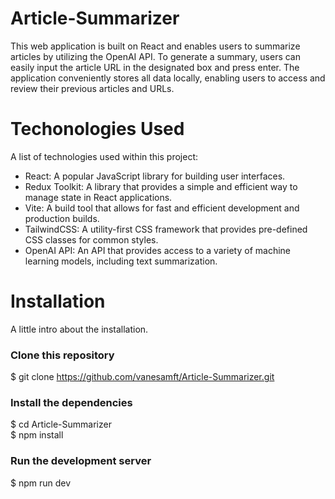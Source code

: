 # Article-Summarizer
This web application is built on React and enables users to summarize articles by utilizing the OpenAI API. To generate a summary, users can easily input the article URL in the designated box and press enter. The application conveniently stores all data locally, enabling users to access and review their previous articles and URLs.
# Techonologies Used
A list of technologies used within this project:
* React: A popular JavaScript library for building user interfaces.
* Redux Toolkit: A library that provides a simple and efficient way to manage state in React applications.
* Vite: A build tool that allows for fast and efficient development and production builds.
* TailwindCSS: A utility-first CSS framework that provides pre-defined CSS classes for common styles.
* OpenAI API: An API that provides access to a variety of machine learning models, including text summarization.
# Installation
A little intro about the installation.
### Clone this repository
$ git clone https://github.com/vanesamft/Article-Summarizer.git
### Install the dependencies
$ cd Article-Summarizer </br>
$ npm install
### Run the development server
$ npm run dev
